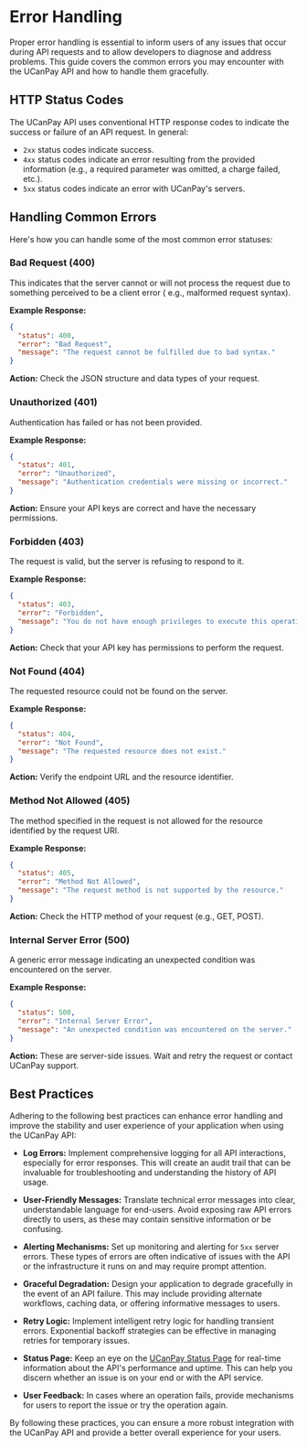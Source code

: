 # Error Handling

Proper error handling is essential to inform users of any issues that occur during API requests and to allow developers
to diagnose and address problems. This guide covers the common errors you may encounter with the UCanPay API and how to
handle them gracefully.

## HTTP Status Codes

The UCanPay API uses conventional HTTP response codes to indicate the success or failure of an API request. In general:

- `2xx` status codes indicate success.
- `4xx` status codes indicate an error resulting from the provided information (e.g., a required parameter was omitted,
  a charge failed, etc.).
- `5xx` status codes indicate an error with UCanPay's servers.

## Handling Common Errors

Here's how you can handle some of the most common error statuses:

### Bad Request (400)

This indicates that the server cannot or will not process the request due to something perceived to be a client error (
e.g., malformed request syntax).

**Example Response:**

```json
{
  "status": 400,
  "error": "Bad Request",
  "message": "The request cannot be fulfilled due to bad syntax."
}
```

**Action:** Check the JSON structure and data types of your request.

### Unauthorized (401)

Authentication has failed or has not been provided.

**Example Response:**

```json
{
  "status": 401,
  "error": "Unauthorized",
  "message": "Authentication credentials were missing or incorrect."
}
```

**Action:** Ensure your API keys are correct and have the necessary permissions.

### Forbidden (403)

The request is valid, but the server is refusing to respond to it.

**Example Response:**

```json
{
  "status": 403,
  "error": "Forbidden",
  "message": "You do not have enough privileges to execute this operation."
}
```

**Action:** Check that your API key has permissions to perform the request.

### Not Found (404)

The requested resource could not be found on the server.

**Example Response:**

```json
{
  "status": 404,
  "error": "Not Found",
  "message": "The requested resource does not exist."
}
```

**Action:** Verify the endpoint URL and the resource identifier.

### Method Not Allowed (405)

The method specified in the request is not allowed for the resource identified by the request URI.

**Example Response:**

```json
{
  "status": 405,
  "error": "Method Not Allowed",
  "message": "The request method is not supported by the resource."
}
```

**Action:** Check the HTTP method of your request (e.g., GET, POST).

### Internal Server Error (500)

A generic error message indicating an unexpected condition was encountered on the server.

**Example Response:**

```json
{
  "status": 500,
  "error": "Internal Server Error",
  "message": "An unexpected condition was encountered on the server."
}
```

**Action:** These are server-side issues. Wait and retry the request or contact UCanPay support.

## Best Practices

Adhering to the following best practices can enhance error handling and improve the stability and user experience of
your application when using the UCanPay API:

- **Log Errors:** Implement comprehensive logging for all API interactions, especially for error responses. This will
  create an audit trail that can be invaluable for troubleshooting and understanding the history of API usage.

- **User-Friendly Messages:** Translate technical error messages into clear, understandable language for end-users.
  Avoid exposing raw API errors directly to users, as these may contain sensitive information or be confusing.

- **Alerting Mechanisms:** Set up monitoring and alerting for `5xx` server errors. These types of errors are often
  indicative of issues with the API or the infrastructure it runs on and may require prompt attention.

- **Graceful Degradation:** Design your application to degrade gracefully in the event of an API failure. This may
  include providing alternate workflows, caching data, or offering informative messages to users.

- **Retry Logic:** Implement intelligent retry logic for handling transient errors. Exponential backoff strategies can
  be effective in managing retries for temporary issues.

- **Status Page:** Keep an eye on the [UCanPay Status Page](https://status.ucanpay.ca) for real-time information about
  the API's performance and uptime. This can help you discern whether an issue is on your end or with the API service.

- **User Feedback:** In cases where an operation fails, provide mechanisms for users to report the issue or try the
  operation again.

By following these practices, you can ensure a more robust integration with the UCanPay API and provide a better overall
experience for your users.
